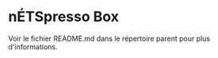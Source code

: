 nÉTSpresso Box
==========

Voir le fichier README.md dans le répertoire parent pour plus d'informations.
